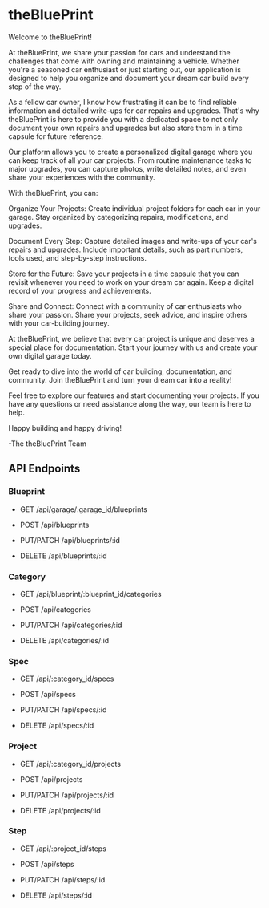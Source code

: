 # theBluePrint

Welcome to theBluePrint!

At theBluePrint, we share your passion for cars and understand the challenges that come with owning and maintaining a vehicle. Whether you're a seasoned car enthusiast or just starting out, our application is designed to help you organize and document your dream car build every step of the way.

As a fellow car owner, I know how frustrating it can be to find reliable information and detailed write-ups for car repairs and upgrades. That's why theBluePrint is here to provide you with a dedicated space to not only document your own repairs and upgrades but also store them in a time capsule for future reference.

Our platform allows you to create a personalized digital garage where you can keep track of all your car projects. From routine maintenance tasks to major upgrades, you can capture photos, write detailed notes, and even share your experiences with the community.

With theBluePrint, you can:

Organize Your Projects: Create individual project folders for each car in your garage. Stay organized by categorizing repairs, modifications, and upgrades.

Document Every Step: Capture detailed images and write-ups of your car's repairs and upgrades. Include important details, such as part numbers, tools used, and step-by-step instructions.

Store for the Future: Save your projects in a time capsule that you can revisit whenever you need to work on your dream car again. Keep a digital record of your progress and achievements.

Share and Connect: Connect with a community of car enthusiasts who share your passion. Share your projects, seek advice, and inspire others with your car-building journey.

At theBluePrint, we believe that every car project is unique and deserves a special place for documentation. Start your journey with us and create your own digital garage today.

Get ready to dive into the world of car building, documentation, and community. Join theBluePrint and turn your dream car into a reality!

Feel free to explore our features and start documenting your projects. If you have any questions or need assistance along the way, our team is here to help.

Happy building and happy driving!

-The theBluePrint Team


## API Endpoints

    
### Blueprint

  - GET /api/garage/:garage_id/blueprints
    
  - POST /api/blueprints
    
  - PUT/PATCH /api/blueprints/:id
    
  - DELETE /api/blueprints/:id

### Category

  - GET /api/blueprint/:blueprint_id/categories

  - POST /api/categories

  - PUT/PATCH /api/categories/:id

  - DELETE /api/categories/:id

### Spec

  - GET /api/:category_id/specs

  - POST /api/specs

  - PUT/PATCH /api/specs/:id

  - DELETE /api/specs/:id

### Project

  - GET /api/:category_id/projects

  - POST /api/projects

  - PUT/PATCH /api/projects/:id

  - DELETE /api/projects/:id
    
 ### Step
 
  - GET /api/:project_id/steps

  - POST /api/steps

  - PUT/PATCH /api/steps/:id

  - DELETE /api/steps/:id
